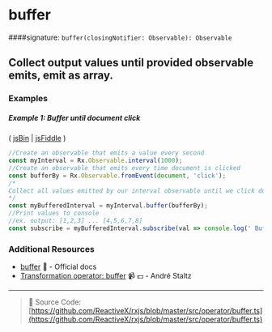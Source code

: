 # buffer
####signature: `buffer(closingNotifier: Observable): Observable`

## Collect output values until provided observable emits, emit as array.

### Examples

##### Example 1: Buffer until document click

( [jsBin](http://jsbin.com/fazimarajo/edit?js,console,output) | [jsFiddle](https://jsfiddle.net/btroncone/7451s67k/) )

```js
//Create an observable that emits a value every second
const myInterval = Rx.Observable.interval(1000);
//Create an observable that emits every time document is clicked
const bufferBy = Rx.Observable.fromEvent(document, 'click');
/*
Collect all values emitted by our interval observable until we click document. This will cause the bufferBy Observable to emit a value, satisfying the buffer. Pass us all collected values since last buffer as an array.
*/
const myBufferedInterval = myInterval.buffer(bufferBy);
//Print values to console
//ex. output: [1,2,3] ... [4,5,6,7,8]
const subscribe = myBufferedInterval.subscribe(val => console.log(' Buffered Values:', val));
```


### Additional Resources
* [buffer](http://reactivex.io/rxjs/class/es6/Observable.js~Observable.html#instance-method-buffer) :newspaper: - Official docs
* [Transformation operator: buffer](https://egghead.io/lessons/rxjs-transformation-operator-buffer?course=rxjs-beyond-the-basics-operators-in-depth) :video_camera: :dollar: - André Staltz

---
> :file_folder: Source Code:  [https://github.com/ReactiveX/rxjs/blob/master/src/operator/buffer.ts](https://github.com/ReactiveX/rxjs/blob/master/src/operator/buffer.ts)
